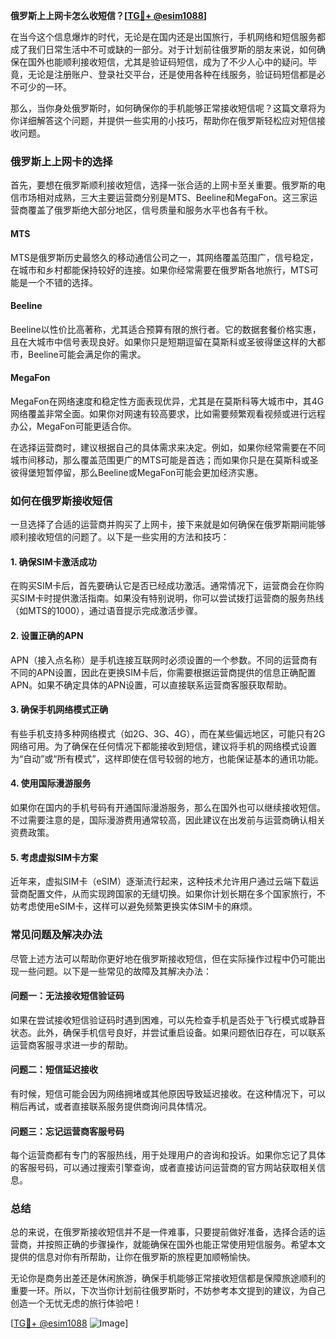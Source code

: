 **俄罗斯上上网卡怎么收短信？[[TG💪+ @esim1088](https://t.me/s/esim1088)]**

在当今这个信息爆炸的时代，无论是在国内还是出国旅行，手机网络和短信服务都成了我们日常生活中不可或缺的一部分。对于计划前往俄罗斯的朋友来说，如何确保在国外也能顺利接收短信，尤其是验证码短信，成为了不少人心中的疑问。毕竟，无论是注册账户、登录社交平台，还是使用各种在线服务，验证码短信都是必不可少的一环。

那么，当你身处俄罗斯时，如何确保你的手机能够正常接收短信呢？这篇文章将为你详细解答这个问题，并提供一些实用的小技巧，帮助你在俄罗斯轻松应对短信接收问题。

### **俄罗斯上上网卡的选择**

首先，要想在俄罗斯顺利接收短信，选择一张合适的上网卡至关重要。俄罗斯的电信市场相对成熟，三大主要运营商分别是MTS、Beeline和MegaFon。这三家运营商覆盖了俄罗斯绝大部分地区，信号质量和服务水平也各有千秋。

#### **MTS**
MTS是俄罗斯历史最悠久的移动通信公司之一，其网络覆盖范围广，信号稳定，在城市和乡村都能保持较好的连接。如果你经常需要在俄罗斯各地旅行，MTS可能是一个不错的选择。

#### **Beeline**
Beeline以性价比高著称，尤其适合预算有限的旅行者。它的数据套餐价格实惠，且在大城市中信号表现良好。如果你只是短期逗留在莫斯科或圣彼得堡这样的大都市，Beeline可能会满足你的需求。

#### **MegaFon**
MegaFon在网络速度和稳定性方面表现优异，尤其是在莫斯科等大城市中，其4G网络覆盖非常全面。如果你对网速有较高要求，比如需要频繁观看视频或进行远程办公，MegaFon可能更适合你。

在选择运营商时，建议根据自己的具体需求来决定。例如，如果你经常需要在不同城市间移动，那么覆盖范围更广的MTS可能是首选；而如果你只是在莫斯科或圣彼得堡短暂停留，那么Beeline或MegaFon可能会更加经济实惠。

### **如何在俄罗斯接收短信**

一旦选择了合适的运营商并购买了上网卡，接下来就是如何确保在俄罗斯期间能够顺利接收短信的问题了。以下是一些实用的方法和技巧：

#### **1. 确保SIM卡激活成功**
在购买SIM卡后，首先要确认它是否已经成功激活。通常情况下，运营商会在你购买SIM卡时提供激活指南。如果没有特别说明，你可以尝试拨打运营商的服务热线（如MTS的1000），通过语音提示完成激活步骤。

#### **2. 设置正确的APN**
APN（接入点名称）是手机连接互联网时必须设置的一个参数。不同的运营商有不同的APN设置，因此在更换SIM卡后，你需要根据运营商提供的信息正确配置APN。如果不确定具体的APN设置，可以直接联系运营商客服获取帮助。

#### **3. 确保手机网络模式正确**
有些手机支持多种网络模式（如2G、3G、4G），而在某些偏远地区，可能只有2G网络可用。为了确保在任何情况下都能接收到短信，建议将手机的网络模式设置为“自动”或“所有模式”，这样即使在信号较弱的地方，也能保证基本的通讯功能。

#### **4. 使用国际漫游服务**
如果你在国内的手机号码有开通国际漫游服务，那么在国外也可以继续接收短信。不过需要注意的是，国际漫游费用通常较高，因此建议在出发前与运营商确认相关资费政策。

#### **5. 考虑虚拟SIM卡方案**
近年来，虚拟SIM卡（eSIM）逐渐流行起来，这种技术允许用户通过云端下载运营商配置文件，从而实现跨国家的无缝切换。如果你计划长期在多个国家旅行，不妨考虑使用eSIM卡，这样可以避免频繁更换实体SIM卡的麻烦。

### **常见问题及解决办法**

尽管上述方法可以帮助你更好地在俄罗斯接收短信，但在实际操作过程中仍可能出现一些问题。以下是一些常见的故障及其解决办法：

#### **问题一：无法接收短信验证码**
如果在尝试接收短信验证码时遇到困难，可以先检查手机是否处于飞行模式或静音状态。此外，确保手机信号良好，并尝试重启设备。如果问题依旧存在，可以联系运营商客服寻求进一步的帮助。

#### **问题二：短信延迟接收**
有时候，短信可能会因为网络拥堵或其他原因导致延迟接收。在这种情况下，可以稍后再试，或者直接联系服务提供商询问具体情况。

#### **问题三：忘记运营商客服号码**
每个运营商都有专门的客服热线，用于处理用户的咨询和投诉。如果你忘记了具体的客服号码，可以通过搜索引擎查询，或者直接访问运营商的官方网站获取相关信息。

### **总结**

总的来说，在俄罗斯接收短信并不是一件难事，只要提前做好准备，选择合适的运营商，并按照正确的步骤操作，就能确保在国外也能正常使用短信服务。希望本文提供的信息对你有所帮助，让你在俄罗斯的旅程更加顺畅愉快。

无论你是商务出差还是休闲旅游，确保手机能够正常接收短信都是保障旅途顺利的重要一环。所以，下次当你计划前往俄罗斯时，不妨参考本文提到的建议，为自己创造一个无忧无虑的旅行体验吧！

[[TG💪+ @esim1088](https://t.me/s/esim1088) ![Image](https://i.postimg.cc/4NQfJmqS/Snipaste-2025-05-13-00-14-12.png)]